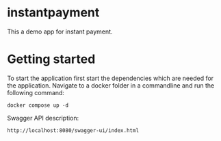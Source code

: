 # instantpayment

This a demo app for instant payment.

# Getting started

To start the application first start the dependencies which are needed for the application. Navigate to a docker folder in a commandline and run the following command:

```
docker compose up -d
```

Swagger API description:

```
http://localhost:8080/swagger-ui/index.html
```
